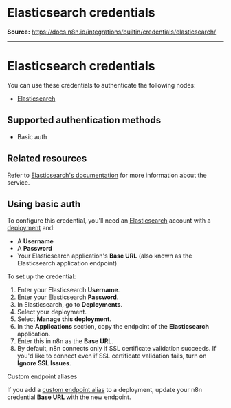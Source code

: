 # Elasticsearch credentials

**Source:** https://docs.n8n.io/integrations/builtin/credentials/elasticsearch/

---

# Elasticsearch credentials

You can use these credentials to authenticate the following nodes:

- [Elasticsearch](../../app-nodes/n8n-nodes-base.elasticsearch/)

## Supported authentication methods

- Basic auth

## Related resources

Refer to [Elasticsearch's documentation](https://www.elastic.co/guide/en/elasticsearch/reference/current/index.html) for more information about the service.

## Using basic auth

To configure this credential, you'll need an [Elasticsearch](https://www.elastic.co/) account with a [deployment](https://www.elastic.co/guide/en/cloud/current/ec-create-deployment.html) and:

- A **Username**
- A **Password**
- Your Elasticsearch application's **Base URL** (also known as the Elasticsearch application endpoint)

To set up the credential:

1. Enter your Elasticsearch **Username**.
2. Enter your Elasticsearch **Password**.
3. In Elasticsearch, go to **Deployments**.
4. Select your deployment.
5. Select **Manage this deployment**.
6. In the **Applications** section, copy the endpoint of the **Elasticsearch** application.
7. Enter this in n8n as the **Base URL**.
8. By default, n8n connects only if SSL certificate validation succeeds. If you'd like to connect even if SSL certificate validation fails, turn on **Ignore SSL Issues**.

Custom endpoint aliases

If you add a [custom endpoint alias](https://www.elastic.co/guide/en/cloud/current/ec-regional-deployment-aliases.html) to a deployment, update your n8n credential **Base URL** with the new endpoint.
